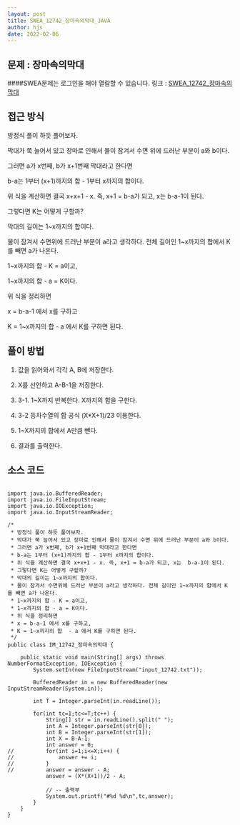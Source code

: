 ```yaml
---
layout: post
title: SWEA_12742_장마속의막대_JAVA
author: hjs
date: 2022-02-06
---
```


## 문제 : 장마속의막대
####SWEA문제는 로그인을 해야 열람할 수 있습니다.
링크 : [SWEA_12742_장마속의막대](https://swexpertacademy.com/main/code/problem/problemDetail.do?contestProbId=AXuUrGbatNMDFARa)


## 접근 방식
방정식 풀이 하듯 풀어보자.

막대가 쭉 늘어서 있고 장마로 인해서 물이 잠겨서 수면 위에 드러난 부분이 a와 b이다.

그러면 a가 x번째, b가 x+1번째 막대라고 한다면

b-a는 1부터 (x+1)까지의 합 - 1부터 x까지의 합이다.

위 식을 계산하면 결국 x+x+1 - x. 즉, x+1 = b-a가 되고, x는  b-a-1이 된다.

그렇다면 K는 어떻게 구할까?

막대의 길이는 1~x까지의 합이다.

물이 잠겨서 수면위에 드러난 부분이 a라고 생각하다. 전체 길이인 1~x까지의 합에서 K를 빼면 a가 나온다.

1~x까지의 합 - K = a이고,

1~x까지의 합 - a = K이다.

위 식을 정리하면

x = b-a-1 에서 x를 구하고

K = 1~x까지의 합  - a 에서 K를 구하면 된다.

## 풀이 방법
1. 값을 읽어와서 각각 A, B에 저장한다.

2. X를 선언하고 A-B-1을 저장한다.

3. 3-1. 1~X까지 반복한다. X까지의 합을 구한다.

3. 3-2 등차수열의 합 공식 (X*X+1)/23 이용한다.

4. 1~X까지의 합에서 A만큼 뺀다.

5. 결과를 출력한다.

## 소스 코드

~~~

import java.io.BufferedReader;
import java.io.FileInputStream;
import java.io.IOException;
import java.io.InputStreamReader;

/*
 * 방정식 풀이 하듯 풀어보자.
 * 막대가 쭉 늘어서 있고 장마로 인해서 물이 잠겨서 수면 위에 드러난 부분이 a와 b이다.
 * 그러면 a가 x번째, b가 x+1번째 막대라고 한다면
 * b-a는 1부터 (x+1)까지의 합 - 1부터 x까지의 합이다.
 * 위 식을 계산하면 결국 x+x+1 - x. 즉, x+1 = b-a가 되고, x는  b-a-1이 된다.
 * 그렇다면 K는 어떻게 구할까?
 * 막대의 길이는 1~x까지의 합이다.
 * 물이 잠겨서 수면위에 드러난 부분이 a라고 생각하다. 전체 길이인 1~x까지의 합에서 K를 빼면 a가 나온다.
 * 1~x까지의 합 - K = a이고,
 * 1~x까지의 합 - a = K이다.
 * 위 식을 정리하면
 * x = b-a-1 에서 x를 구하고,
 * K = 1~x까지의 합  - a 에서 K를 구하면 된다.
 */
public class IM_12742_장마속의막대 {

	public static void main(String[] args) throws NumberFormatException, IOException {
		System.setIn(new FileInputStream("input_12742.txt"));

		BufferedReader in = new BufferedReader(new InputStreamReader(System.in));

		int T = Integer.parseInt(in.readLine());

		for(int tc=1;tc<=T;tc++) {
			String[] str = in.readLine().split(" ");
			int A = Integer.parseInt(str[0]);
			int B = Integer.parseInt(str[1]);
			int X = B-A-1;
			int answer = 0;
//			for(int i=1;i<=X;i++) {
//				answer += i;
//			}
//			answer = answer - A;
			answer = (X*(X+1))/2 - A;

			// -- 출력부
			System.out.printf("#%d %d\n",tc,answer);
		}
	}
}


~~~
